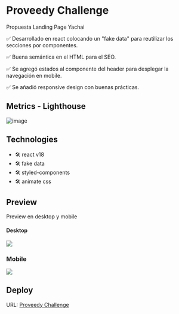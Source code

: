 # Proveedy Challenge

Propuesta Landing Page Yachai

✅ Desarrollado en react colocando un "fake data" para reutilizar los secciones por componentes.

✅ Buena semántica en el HTML para el SEO.

✅ Se agregó estados al componente del header para desplegar la navegación en mobile.

✅ Se añadió responsive design con buenas prácticas.

## Metrics - Lighthouse

![image](https://github.com/Rencas1207/Proveedy-Challenge-Frontend-Renzo-Castilla/assets/69434962/99ca186e-b42e-4060-8355-c689259947bd)

## Technologies

- 🛠️ react v18
- 🛠️ fake data
- 🛠️ styled-components
- 🛠️ animate css

## Preview

Preview en desktop y mobile

#### Desktop

![](https://res.cloudinary.com/rencasweb/image/upload/v1690962840/proveedy-challenge/DESKTOP_vk9ipi.jpg)

### Mobile

![](https://res.cloudinary.com/rencasweb/image/upload/v1690962959/proveedy-challenge/MOBILE_bg61eo.png)

## Deploy

URL: [Proveedy Challenge](https://proveedy-challenge-frontend-renzo-castilla.vercel.app/)
